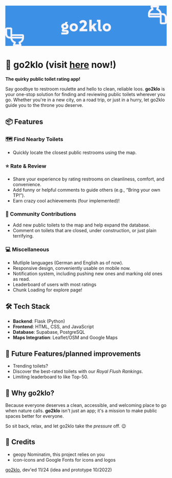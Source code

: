 ![banner where?](https://github.com/czett/go2klo/blob/main/static/img/banner.png)

# 🚽 go2klo (visit [here](https://go2klo.vercel.app/) now!)

**The quirky public toilet rating app!**  

Say goodbye to restroom roulette and hello to clean, reliable loos. **go2klo** is your one-stop solution for finding and reviewing public toilets wherever you go. Whether you're in a new city, on a road trip, or just in a hurry, let go2klo guide you to the throne you deserve.  

## 📦 Features  

### 🗺️ Find Nearby Toilets  
- Quickly locate the closest public restrooms using the map.

### ⭐ Rate & Review  
- Share your experience by rating restrooms on cleanliness, comfort, and convenience.  
- Add funny or helpful comments to guide others (e.g., “Bring your own TP!”).
- Earn crazy cool achievements (four implemented)!

### 🤝 Community Contributions  
- Add new public toilets to the map and help expand the database.  
- Comment on toilets that are closed, under construction, or just plain terrifying.

### 💻 Miscellaneous
- Mutliple languages (German and English as of now).
- Responsive design, conveniently usable on mobile now.
- Notification system, including pushing new ones and marking old ones as read.
- Leaderboard of users with most ratings
- Chunk Loading for explore page!

## 🛠️ Tech Stack  

- **Backend**: Flask (Python)  
- **Frontend**: HTML, CSS, and JavaScript  
- **Database**: Supabase, PostgreSQL
- **Maps Integration**: Leaflet/OSM and Google Maps

## 🚧 Future Features/planned improvements

- Trending toilets?
- Discover the best-rated toilets with our *Royal Flush Rankings*.  
- Limiting leaderboard to like Top-50.

## 🤔 Why go2klo?  

Because everyone deserves a clean, accessible, and welcoming place to go when nature calls. **go2klo** isn't just an app; it's a mission to make public spaces better for everyone.  

So sit back, relax, and let go2klo take the *pressure* off. 😉  

## 🫡 Credits

- geopy Nominatim, this project relies on you
- icon-icons and Google Fonts for icons and logos

[go2klo](https://go2klo.vercel.app/), dev'ed 11/24 (idea and prototype 10/2022)

